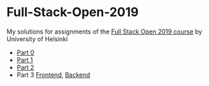 # Full-Stack-Open-2019
My solutions for assignments of the [Full Stack Open 2019 course](https://fullstackopen-2019.github.io/) by University of Helsinki

- [Part 0](/osa0)
- [Part 1](/osa1)
- [Part 2](/osa2)
- Part 3 [Frontend](/osa3), [Backend](https://github.com/RIR/Full-Stack-Open-2019-Part-3-Backend)
